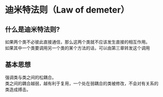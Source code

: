 # 迪米特法则（Law of demeter）


## 什么是迪米特法则?
如果两个类不必彼此直接通信，那么这两个类就不应该发生直接的相互作用。  
如果其中一个类要调用另一个类的某个方法的话，可以由第三章转发这个调用

## 基本思想
强调类与类之间的松耦合。  
类之间的耦合越弱，越有利于复用，一个处在弱耦合的类被修改，不会对有关系的类造成搏击。




